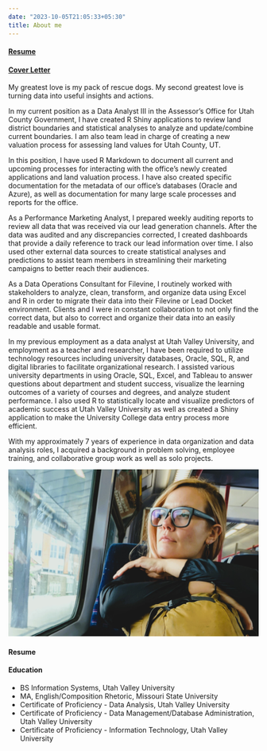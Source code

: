 ```yaml
---
date: "2023-10-05T21:05:33+05:30"
title: About me
---
```


#### [Resume](https://drive.google.com/file/d/18ovFEgYAbvRgCV6bSXoh5qDJXX_6cfYU/view?usp=sharing "Follow for my resume!")

#### [**Cover Letter**](https://drive.google.com/file/d/1qyt2a9eO6s0aC9ibKAiMPpENOauB9ADa/view?usp=sharing "Follow for my cover letter")

My greatest love is my pack of rescue dogs. My second greatest love is turning data into useful insights and actions.

In my current position as a Data Analyst III in the Assessor’s Office for Utah County Government, I have created R Shiny applications to review land district boundaries and statistical analyses to analyze and update/combine current boundaries. I am also team lead in charge of creating a new valuation process for assessing land values for Utah County, UT.

In this position, I have used R Markdown to document all current and upcoming processes for interacting with the office’s newly created applications and land valuation process. I have also created specific documentation for the metadata of our office’s databases (Oracle and Azure), as well as documentation for many large scale processes and reports for the office.

As a Performance Marketing Analyst, I prepared weekly auditing reports to review all data that was received via our lead generation channels. After the data was audited and any discrepancies corrected, I created dashboards that provide a daily reference to track our lead information over time. I also used other external data sources to create statistical analyses and predictions to assist team members in streamlining their marketing campaigns to better reach their audiences.

As a Data Operations Consultant for Filevine, I routinely worked with stakeholders to analyze, clean, transform, and organize data using Excel and R in order to migrate their data into their Filevine or Lead Docket environment. Clients and I were in constant collaboration to not only find the correct data, but also to correct and organize their data into an easily readable and usable format.

In my previous employment as a data analyst at Utah Valley University, and employment as a teacher and researcher, I have been required to utilize technology resources including university databases, Oracle, SQL, R, and digital libraries to facilitate organizational research. I assisted various university departments in using Oracle, SQL, Excel, and Tableau to answer questions about department and student success, visualize the learning outcomes of a variety of courses and degrees, and analyze student performance. I also used R to statistically locate and visualize predictors of academic success at Utah Valley University as well as created a Shiny application to make the University College data entry process more efficient.

With my approximately 7 years of experience in data organization and data analysis roles, I acquired a background in problem solving, employee training, and collaborative group work as well as solo projects.

![This is me](Me_TrainFr2.jpg)

#### Resume

#### Education

-   BS Information Systems, Utah Valley University
-   MA, English/Composition Rhetoric, Missouri State University
-   Certificate of Proficiency - Data Analysis, Utah Valley University
-   Certificate of Proficiency - Data Management/Database Administration, Utah Valley University
-   Certificate of Proficiency - Information Technology, Utah Valley University
